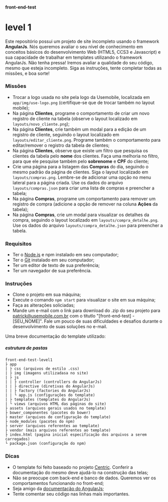 #### front-end-test 
# level 1

Este repositório possui um projeto de site incompleto usando o framework **AngularJs**. Nós queremos avaliar o seu nível de conhecimento em conceitos básicos do desenvolvimento Web (HTML5, CCS3 e Javascript) e sua capacidade de trabalhar em templates utilizando o framework AngularJs. Não tenha pressa! Iremos avaliar a qualidade do seu código, mesmo que esteja incompleto. Siga as instruções, tente completar todas as missões, e boa sorte!

### Missões
* Trocar a logo usada no site pela logo da Usemobile, localizada em `app/img/use-logo.png` (certifique-se que de trocar também no layout mobile);
* Na página **Clientes**, programe o comportamento de criar um novo registro de cliente na tabela (observe o layout localizado em `layouts/novo_cliente.png`);
* Na página **Clientes**, crie também um modal para a edição de um registro de cliente, seguindo o layout localizado em `layouts/editar_cliente.png`. Programe também o comportamento para editar/remover o registro da tabela de clientes;
* Na página **Clientes**, observe que existe um filtro que pesquisa os clientes da tabela pelo **nome** dos clientes. Faça uma melhoria no filtro, para que ele pesquise também pelo **sobrenome** e **CPF** do cliente;
* Crie uma página para a listagem das **Compras** do dia, seguindo o mesmo padrão da página de clientes. Siga o layout localizado em `layouts/compras.png`. Lembre-se de adicionar uma opção no menu lateral para a página criada. Use os dados do arquivo `layouts/compras.json` para criar uma lista de compras e preencher a tabela;
* Na página **Compras**, programe um comportamento para remover um registro de compra (adicione a opção de remover na coluna **Ações** da tabela);
* Na página **Compras**, crie um modal para visualizar os detalhes da compra, seguindo o layout localizado em `layouts/compra_detalhe.png`. Use os dados do arquivo `layouts/compra_detalhe.json` para preencher a tabela.

### Requisitos
* Ter o [Node.js](https://nodejs.org/) e npm instalado em seu computador;
* Ter o [Git](https://git-scm.com/) instalado em seu computador;
* Ter um editor de texto de sua preferência;
* Ter um navegador de sua preferência.

### Instruções
* Clone o projeto em sua máquina;
* Execute o comando `npm start` para visualizar o site em sua máquina;
* Faça as alterações soliciadas;
* Mande um e-mail com o link para download do .zip do seu projeto para patrick@usemobile.com.br com o titutlo "[front-end-test] - [SEU_NOME]". Fale um pouco de suas dificuldades e desafios durante o desenvolvimento de suas soluções no e-mail.

Uma breve documentação do template utilizado:
##### estrutura de pastas
```
front-end-test-level1
├ app
| ├ css (arquivos de estilo .css)
| ├ img (imagens utilizadasa no site)
| ├ js
| | ├ controller (controllers do AngularJs)
| | ├ directive (diretivas do AngularJs)
| | ├ factory (factories do AngularJs)
| | └ app.js (configurações do template)
| ├ templates (templates do AngularJs)
| └ views (arquivos HTML das páginas do site)
├ assets (arquivos gerais usados no template)
├ bower_componentes (pacotes do bower)
├ master (arquivos de configuração do template)
├ node_modules (pacotes do npm)
├ server (arquivos referentes ao template)
├ vendor (mais arquivos referentes ao template)
├ index.html (pagina inicial especificação dos arquivos a serem carregados)
└ package.json (configuração do npm)
```

### Dicas
* O template foi feito baseado no projeto [Centric](http://themicon.co/theme/centric/v1.9.5/angularjs/#/app/dashboard). Conferir a documentação do mesmo deve ajudá-lo na construção das telas;
* Não se preocupe com back-end e banco de dados. Queremos ver os comportamentos funcionando no front-end;
* Seja amigo da [documentação do AngularJs](https://docs.angularjs.org/api);
* Tente comentar seu código nas linhas mais importantes.
